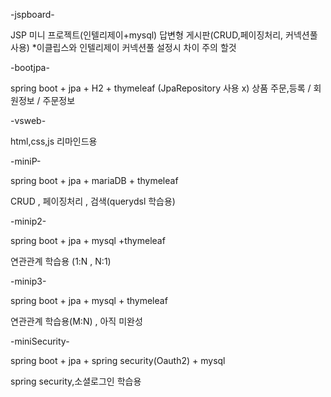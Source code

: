 
-jspboard-

JSP 미니 프로젝트(인텔리제이+mysql)
답변형 게시판(CRUD,페이징처리, 커넥션풀 사용)
*이클립스와 인텔리제이 커넥션풀 설정시 차이 주의 할것

-bootjpa-

spring boot + jpa + H2 + thymeleaf (JpaRepository 사용 x)
상품 주문,등록 / 회원정보 / 주문정보 

-vsweb-

html,css,js 리마인드용

-miniP-

spring boot + jpa + mariaDB + thymeleaf

CRUD , 페이징처리 , 검색(querydsl 학습용)  

-minip2-

spring boot + jpa + mysql +thymeleaf

연관관계 학습용 (1:N , N:1)

-minip3-

spring boot + jpa + mysql + thymeleaf

연관관계 학습용(M:N) , 아직 미완성

-miniSecurity-

spring boot + jpa + spring security(Oauth2) + mysql

spring security,소셜로그인 학습용
